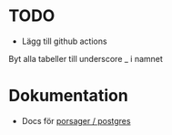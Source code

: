 # TODO

* Lägg till github actions


Byt alla tabeller till underscore _ i namnet


# Dokumentation

* Docs för [porsager / postgres](https://github.com/porsager/postgres)

